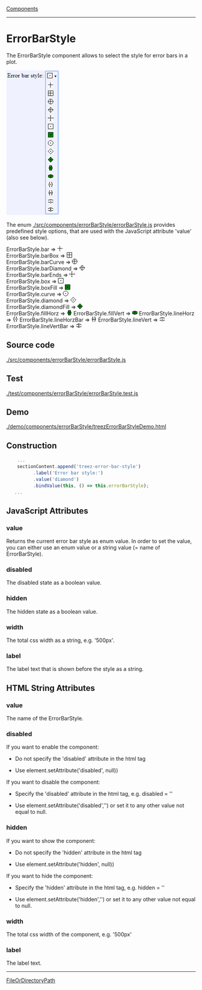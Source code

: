 [Components](../components.md)

----

# ErrorBarStyle
		
The ErrorBarStyle component allows to select the style for error bars in a plot. 
	
![](../../images/treez_error_bar_style.png)

The enum [./src/components/errorBarStyle/errorBarStyle.js](../../../src/components/errorBarStyle/errorBarStyle.js) provides 
predefined style options, that are used with the JavaScript attribute 'value' (also see below). 


ErrorBarStyle.bar => ![](../../../src/components/errorBarStyle/bar.png)         
ErrorBarStyle.barBox => ![](../../../src/components/errorBarStyle/barbox.png)                 
ErrorBarStyle.barCurve => ![](../../../src/components/errorBarStyle/barcurve.png)              
ErrorBarStyle.barDiamond => ![](../../../src/components/errorBarStyle/bardiamond.png)                
ErrorBarStyle.barEnds => ![](../../../src/components/errorBarStyle/barends.png)               
ErrorBarStyle.box => ![](../../../src/components/errorBarStyle/box.png)          
ErrorBarStyle.boxFill => ![](../../../src/components/errorBarStyle/boxfill.png)      
ErrorBarStyle.curve => ![](../../../src/components/errorBarStyle/curve.png)             
ErrorBarStyle.diamond => ![](../../../src/components/errorBarStyle/diamond.png)              
ErrorBarStyle.diamondFill => ![](../../../src/components/errorBarStyle/diamondfill.png)      
ErrorBarStyle.fillHorz => ![](../../../src/components/errorBarStyle/fillhorz.png) 
ErrorBarStyle.fillVert => ![](../../../src/components/errorBarStyle/fillvert.png) 
ErrorBarStyle.lineHorz => ![](../../../src/components/errorBarStyle/linehorz.png) 
ErrorBarStyle.lineHorzBar => ![](../../../src/components/errorBarStyle/linehorzBar.png) 
ErrorBarStyle.lineVert => ![](../../../src/components/errorBarStyle/linevert.png) 
ErrorBarStyle.lineVertBar => ![](../../../src/components/errorBarStyle/linevertbar.png) 

		
## Source code

[./src/components/errorBarStyle/errorBarStyle.js](../../../src/components/errorBarStyle/treezErrorBarStyle.js)

## Test

[./test/components/errorBarStyle/errorBarStyle.test.js](../../../test/components/errorBarStyle/treezErrorBarStyle.test.js)

## Demo

[./demo/components/errorBarStyle/treezErrorBarStyleDemo.html](../../../demo/components/errorBarStyle/treezErrorBarStyleDemo.html)

## Construction

```javascript
    ...
    sectionContent.append('treez-error-bar-style')
		  .label('Error bar style:')		  
		  .value('diamond')		
		  .bindValue(this, () => this.errorBarStyle);	
   ...
```

## JavaScript Attributes

### value

Returns the current error bar style as enum value. 
In order to set the value, you can either use an enum value or a string value (= name of ErrorBarStyle).  

### disabled

The disabled state as a boolean value. 

### hidden

The hidden state as a boolean value.

### width

The total css width as a string, e.g. '500px'.

### label

The label text that is shown before the style as a string. 

## HTML String Attributes

### value

The name of the ErrorBarStyle.

### disabled

If you want to enable the component:

* Do not specify the 'disabled' attribute in the html tag

* Use element.setAttribute('disabled', null)) 

If you want to disable the component:

* Specify the 'disabled' attribute in the html tag, e.g. disabled = ''

* Use element.setAttribute('disabled','') or set it to any other value not equal to null. 

### hidden

If you want to show the component:

* Do not specify the 'hidden' attribute in the html tag

* Use element.setAttribute('hidden', null)) 

If you want to hide the component:

* Specify the 'hidden' attribute in the html tag, e.g. hidden = ''

* Use element.setAttribute('hidden','') or set it to any other value not equal to null. 

### width

The total css width of the component, e.g. '500px'

### label

The label text.


----

[FileOrDirectoryPath](../file/fileOrDirectoryPath.md)
